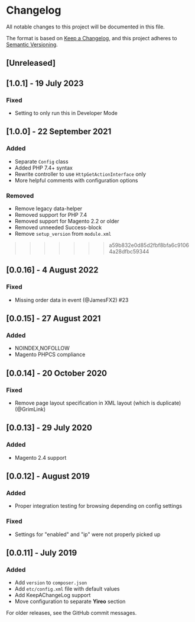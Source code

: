# Changelog
All notable changes to this project will be documented in this file.

The format is based on [Keep a Changelog](https://keepachangelog.com/en/1.0.0/),
and this project adheres to [Semantic Versioning](https://semver.org/spec/v2.0.0.html).

## [Unreleased]

## [1.0.1] - 19 July 2023
### Fixed
- Setting to only run this in Developer Mode

## [1.0.0] - 22 September 2021
### Added
- Separate `Config` class
- Added PHP 7.4+ syntax
- Rewrite controller to use `HttpGetActionInterface` only
- More helpful comments with configuration options

### Removed
- Remove legacy data-helper
- Removed support for PHP 7.4
- Removed support for Magento 2.2 or older
- Removed unneeded Success-block
- Remove `setup_version` from `module.xml`
>>>>>>> a59b832e0d85d2fbf8bfa6c91064a28dfbc59344

## [0.0.16] - 4 August 2022
### Fixed
- Missing order data in event (@JamesFX2) #23

## [0.0.15] - 27 August 2021
### Added
- NOINDEX,NOFOLLOW
- Magento PHPCS compliance

## [0.0.14] - 20 October 2020
### Fixed
- Remove page layout specification in XML layout (which is duplicate) (@GrimLink)

## [0.0.13] - 29 July 2020
### Added
- Magento 2.4 support

## [0.0.12] - August 2019
### Added
- Proper integration testing for browsing depending on config settings

### Fixed
- Settings for "enabled" and "ip" were not properly picked up

## [0.0.11] - July 2019
### Added
- Add `version` to `composer.json`
- Add `etc/config.xml` file with default values
- Add KeepAChangeLog support
- Move configuration to separate **Yireo** section

For older releases, see the GitHub commit messages.
